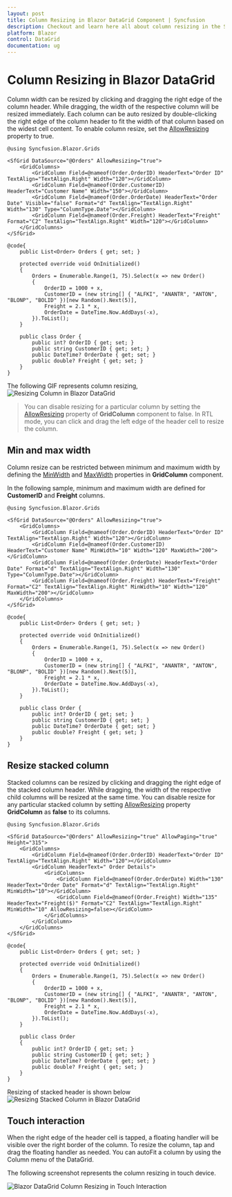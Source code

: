 ```yaml
---
layout: post
title: Column Resizing in Blazor DataGrid Component | Syncfusion
description: Checkout and learn here all about column resizing in the Syncfusion Blazor DataGrid component and much more details.
platform: Blazor
control: DataGrid
documentation: ug
---
```


# Column Resizing in Blazor DataGrid

Column width can be resized by clicking and dragging the right edge of the column header. While dragging, the width of the respective column will be resized immediately. Each column can be auto resized by double-clicking the right edge of the column header to fit the width of that column based on the widest cell content. To enable column resize, set the [AllowResizing](https://help.syncfusion.com/cr/blazor/Syncfusion.Blazor.Grids.SfGrid-1.html#Syncfusion_Blazor_Grids_SfGrid_1_AllowResizing) property to true.

```cshtml
@using Syncfusion.Blazor.Grids

<SfGrid DataSource="@Orders" AllowResizing="true">
    <GridColumns>
        <GridColumn Field=@nameof(Order.OrderID) HeaderText="Order ID" TextAlign="TextAlign.Right" Width="120"></GridColumn>
        <GridColumn Field=@nameof(Order.CustomerID) HeaderText="Customer Name" Width="150"></GridColumn>
        <GridColumn Field=@nameof(Order.OrderDate) HeaderText="Order Date" Visible="false" Format="d" TextAlign="TextAlign.Right" Width="130" Type="ColumnType.Date"></GridColumn>
        <GridColumn Field=@nameof(Order.Freight) HeaderText="Freight" Format="C2" TextAlign="TextAlign.Right" Width="120"></GridColumn>
    </GridColumns>
</SfGrid>

@code{
    public List<Order> Orders { get; set; }

    protected override void OnInitialized()
    {
        Orders = Enumerable.Range(1, 75).Select(x => new Order()
        {
            OrderID = 1000 + x,
            CustomerID = (new string[] { "ALFKI", "ANANTR", "ANTON", "BLONP", "BOLID" })[new Random().Next(5)],
            Freight = 2.1 * x,
            OrderDate = DateTime.Now.AddDays(-x),
        }).ToList();
    }

    public class Order {
        public int? OrderID { get; set; }
        public string CustomerID { get; set; }
        public DateTime? OrderDate { get; set; }
        public double? Freight { get; set; }
    }
}
```

The following GIF represents column resizing, 
![Resizing Column in Blazor DataGrid](images/blazor-datagrid-column-resizing.gif)

> You can disable resizing for a particular column by setting the [AllowResizing](https://help.syncfusion.com/cr/blazor/Syncfusion.Blazor.Grids.GridColumn.html#Syncfusion_Blazor_Grids_GridColumn_AllowResizing) property of **GridColumn** component to false.
> In RTL mode, you can click and drag the left edge of the header cell to resize the column.

## Min and max width

Column resize can be restricted between minimum and maximum width by defining the [MinWidth](https://help.syncfusion.com/cr/blazor/Syncfusion.Blazor.Grids.GridColumn.html#Syncfusion_Blazor_Grids_GridColumn_MinWidth) and [MaxWidth](https://help.syncfusion.com/cr/blazor/Syncfusion.Blazor.Grids.GridColumn.html#Syncfusion_Blazor_Grids_GridColumn_MaxWidth) properties in  **GridColumn** component.

In the following sample, minimum and maximum width are defined for **CustomerID** and **Freight** columns.

```cshtml
@using Syncfusion.Blazor.Grids

<SfGrid DataSource="@Orders" AllowResizing="true">
    <GridColumns>
        <GridColumn Field=@nameof(Order.OrderID) HeaderText="Order ID" TextAlign="TextAlign.Right" Width="120"></GridColumn>
        <GridColumn Field=@nameof(Order.CustomerID) HeaderText="Customer Name" MinWidth="10" Width="120" MaxWidth="200"></GridColumn>
        <GridColumn Field=@nameof(Order.OrderDate) HeaderText="Order Date" Format="d" TextAlign="TextAlign.Right" Width="130" Type="ColumnType.Date"></GridColumn>
        <GridColumn Field=@nameof(Order.Freight) HeaderText="Freight" Format="C2" TextAlign="TextAlign.Right" MinWidth="10" Width="120" MaxWidth="200"></GridColumn>  
    </GridColumns>
</SfGrid>

@code{
    public List<Order> Orders { get; set; }

    protected override void OnInitialized()
    {
        Orders = Enumerable.Range(1, 75).Select(x => new Order()
        {
            OrderID = 1000 + x,
            CustomerID = (new string[] { "ALFKI", "ANANTR", "ANTON", "BLONP", "BOLID" })[new Random().Next(5)],
            Freight = 2.1 * x,
            OrderDate = DateTime.Now.AddDays(-x),
        }).ToList();
    }

    public class Order {
        public int? OrderID { get; set; }
        public string CustomerID { get; set; }
        public DateTime? OrderDate { get; set; }
        public double? Freight { get; set; }
    }
}
```

## Resize stacked column

Stacked columns can be resized by clicking and dragging the right edge of the stacked column header. While dragging, the width of the respective child columns will be resized at the same time. You can disable resize for any particular stacked column by setting [AllowResizing](https://help.syncfusion.com/cr/blazor/Syncfusion.Blazor.Grids.GridColumn.html#Syncfusion_Blazor_Grids_GridColumn_AllowResizing) property **GridColumn** as **false** to its columns.

```cshtml
@using Syncfusion.Blazor.Grids

<SfGrid DataSource="@Orders" AllowResizing="true" AllowPaging="true" Height="315">
    <GridColumns>
        <GridColumn Field=@nameof(Order.OrderID) HeaderText="Order ID" TextAlign="TextAlign.Right" Width="120"></GridColumn>
        <GridColumn HeaderText=" Order Details">
            <GridColumns>
                <GridColumn Field=@nameof(Order.OrderDate) Width="130" HeaderText="Order Date" Format="d" TextAlign="TextAlign.Right" MinWidth="10"></GridColumn>
                <GridColumn Field=@nameof(Order.Freight) Width="135" HeaderText="Freight($)" Format="C2" TextAlign="TextAlign.Right" MinWidth="10" AllowResizing=false></GridColumn>
            </GridColumns>
        </GridColumn>
    </GridColumns>
</SfGrid>

@code{
    public List<Order> Orders { get; set; }

    protected override void OnInitialized()
    {
        Orders = Enumerable.Range(1, 75).Select(x => new Order()
        {
            OrderID = 1000 + x,
            CustomerID = (new string[] { "ALFKI", "ANANTR", "ANTON", "BLONP", "BOLID" })[new Random().Next(5)],
            Freight = 2.1 * x,
            OrderDate = DateTime.Now.AddDays(-x),
        }).ToList();
    }

    public class Order
    {
        public int? OrderID { get; set; }
        public string CustomerID { get; set; }
        public DateTime? OrderDate { get; set; }
        public double? Freight { get; set; }
    }
}
```

Resizing of stacked header is shown below
![Resizing Stacked Column in Blazor DataGrid](images/blazor-datagrid-resize-stacked-column.gif)

## Touch interaction

When the right edge of the header cell is tapped, a floating handler will be visible over the right border of the column. To resize the column, tap and drag the floating handler as needed. You can autoFit a column by using the Column menu of the DataGrid.

The following screenshot represents the column resizing in touch device.

![Blazor DataGrid Column Resizing in Touch Interaction](./images/blazor-datagrid-column-resizing.jpg)

<!-- Resize events

During the resizing action the grid component triggers the below events,

1. [`ResizeStart`]  -  Triggers when a column resize starts.
2. [`Resizing`]     -  Triggers when a column is getting resized continuously.
3. [`ResizeStop`]   -  Triggers when a column resize stops.

```cshtml
@using Syncfusion.Blazor.Grids

<SfGrid DataSource="@Orders" AllowResizing="true" AllowPaging="true" Height ="315">
<GridEvents ResizeStart="OnResizeStart" Resizing="OnResizing" ResizeStop="OnResizeStop" TValue="Order"></GridEvents>
    <GridColumns>
        <GridColumn Field=@nameof(Order.OrderID) HeaderText="Order ID" IsPrimaryKey="true" TextAlign="TextAlign.Right" Width="120"></GridColumn>
        <GridColumn Field=@nameof(Order.CustomerName) HeaderText="Customer Name" Width="120"></GridColumn>
        <GridColumn Field=@nameof(Order.Freight) HeaderText="Freight" Format="C2" TextAlign="TextAlign.Right" MinWidth="10" Width="120" MaxWidth="200"></GridColumn>
        <GridColumn Field=@nameof(Order.OrderDate) HeaderText="Order Date" Format="d" TextAlign="TextAlign.Right" Width="130" Type="ColumnType.Date"></GridColumn>
    </GridColumns>
</SfGrid>

@code{

    public List<Order> Orders { get; set; }

    protected override void OnInitialized()
    {
        Orders = Enumerable.Range(1, 75).Select(x => new Order()
        {
            OrderID = 1000 + x,
            CustomerName = (new string[] { "ALFKI", "ANANTR", "ANTON", "BLONP", "BOLID" })[new Random().Next(5)],
            Freight = 2.1 * x,
            OrderDate = DateTime.Now.AddDays(-x),
        }).ToList();
    }

    public void OnResizeStart() {
        // Perform required operations here
    }

    public void OnResizing() {
        // Perform required operations here
    }

    public void OnResizeStop() {
        // Perform required operations here
    }

    public class Order {
        public int? OrderID { get; set; }
        public string CustomerName { get; set; }
        public DateTime? OrderDate { get; set; }
        public double? Freight { get; set; }
    }
}
``` -->